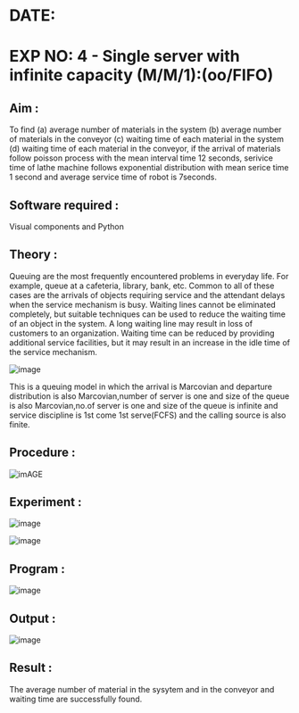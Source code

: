 # DATE:
# EXP NO: 4 - Single server with infinite capacity (M/M/1):(oo/FIFO)
## Aim :
To find (a) average number of materials in the system (b) average number of materials in the conveyor (c) waiting time of each material in the system (d) waiting time of each material in the conveyor, if the arrival  of materials follow poisson process with the mean interval time 12 seconds, serivice time of lathe machine follows exponential distribution with mean serice time 1 second and average service time of robot is 7seconds.

## Software required :
Visual components and Python

## Theory :
Queuing are the most frequently encountered problems in everyday life. For example, queue at a cafeteria, library, bank, etc. Common to all of these cases are the arrivals of objects requiring service and the attendant delays when the service mechanism is busy. Waiting lines cannot be eliminated completely, but suitable techniques can be used to reduce the waiting time of an object in the system. A long waiting line may result in loss of customers to an organization. Waiting time can be reduced by providing additional service facilities, but it may result in an increase in the idle time of the service mechanism.

![image](1.png)

This is a queuing model in which the arrival is Marcovian and departure distribution is also Marcovian,number of server is one and size of the queue is also Marcovian,no.of server is one and size of the queue is infinite and service discipline is 1st come 1st serve(FCFS) and the calling source is also finite.

## Procedure :

![imAGE](2.png)



## Experiment :

![image](https://github.com/Ajith1413/Single-server-infinite-capacity---Markov-Model/assets/139842524/01e7aae0-ee78-44ad-ac96-83d26147841c)


![image](https://github.com/Ajith1413/Single-server-infinite-capacity---Markov-Model/assets/139842524/1bc9be62-a27f-4dbb-8551-4326809fb469)




 
## Program :
![image](https://github.com/ramjan1729/Single-server-infinite-capacity---Markov-Model/assets/103921593/5f1fd58d-5929-4c51-89ea-4cef009e5bad)

## Output :


![image](https://github.com/Ajith1413/Single-server-infinite-capacity---Markov-Model/assets/139842524/958a8a17-c4bd-4db6-900e-1140c17fefea)


## Result :

The average number of material in the sysytem and in the conveyor and waiting time are successfully found.
